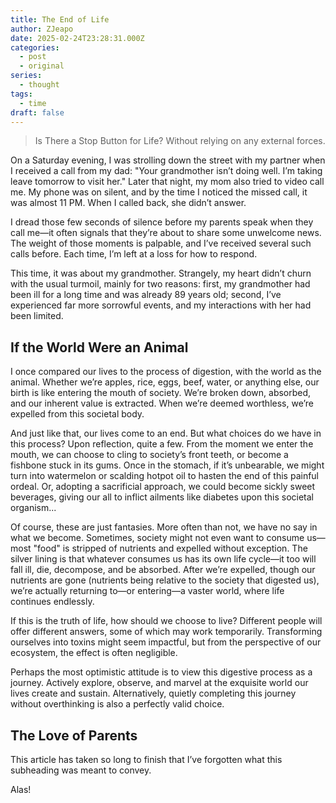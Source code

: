 ```yaml
---
title: The End of Life
author: ZJeapo
date: 2025-02-24T23:28:31.000Z
categories:
  - post
  - original
series:
  - thought
tags:
  - time
draft: false
---
```


> Is There a Stop Button for Life? Without relying on any external forces.

On a Saturday evening, I was strolling down the street with my partner when I received a call from my dad: "Your grandmother isn’t doing well. I’m taking leave tomorrow to visit her." Later that night, my mom also tried to video call me. My phone was on silent, and by the time I noticed the missed call, it was almost 11 PM. When I called back, she didn’t answer.

I dread those few seconds of silence before my parents speak when they call me—it often signals that they’re about to share some unwelcome news. The weight of those moments is palpable, and I’ve received several such calls before. Each time, I’m left at a loss for how to respond.

This time, it was about my grandmother. Strangely, my heart didn’t churn with the usual turmoil, mainly for two reasons: first, my grandmother had been ill for a long time and was already 89 years old; second, I’ve experienced far more sorrowful events, and my interactions with her had been limited.

## If the World Were an Animal  

I once compared our lives to the process of digestion, with the world as the animal. Whether we’re apples, rice, eggs, beef, water, or anything else, our birth is like entering the mouth of society. We’re broken down, absorbed, and our inherent value is extracted. When we’re deemed worthless, we’re expelled from this societal body.

And just like that, our lives come to an end. But what choices do we have in this process? Upon reflection, quite a few. From the moment we enter the mouth, we can choose to cling to society’s front teeth, or become a fishbone stuck in its gums. Once in the stomach, if it’s unbearable, we might turn into watermelon or scalding hotpot oil to hasten the end of this painful ordeal. Or, adopting a sacrificial approach, we could become sickly sweet beverages, giving our all to inflict ailments like diabetes upon this societal organism...

Of course, these are just fantasies. More often than not, we have no say in what we become. Sometimes, society might not even want to consume us—most "food" is stripped of nutrients and expelled without exception. The silver lining is that whatever consumes us has its own life cycle—it too will fall ill, die, decompose, and be absorbed. After we’re expelled, though our nutrients are gone (nutrients being relative to the society that digested us), we’re actually returning to—or entering—a vaster world, where life continues endlessly.

If this is the truth of life, how should we choose to live? Different people will offer different answers, some of which may work temporarily. Transforming ourselves into toxins might seem impactful, but from the perspective of our ecosystem, the effect is often negligible.

Perhaps the most optimistic attitude is to view this digestive process as a journey. Actively explore, observe, and marvel at the exquisite world our lives create and sustain. Alternatively, quietly completing this journey without overthinking is also a perfectly valid choice.

## The Love of Parents  

This article has taken so long to finish that I’ve forgotten what this subheading was meant to convey.

Alas!  


